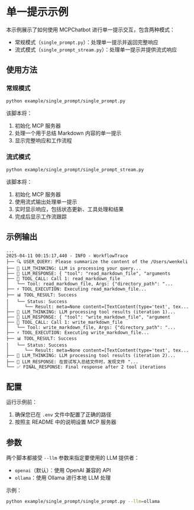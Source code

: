 # 单一提示示例

本示例展示了如何使用 MCPChatbot 进行单一提示交互，包含两种模式：

- 常规模式（`single_prompt.py`）：处理单一提示并返回完整响应
- 流式模式（`single_prompt_stream.py`）：处理单一提示并提供流式响应

## 使用方法

### 常规模式

```bash
python example/single_prompt/single_prompt.py
```

该脚本将：

1. 初始化 MCP 服务器
2. 处理一个用于总结 Markdown 内容的单一提示
3. 显示完整响应和工作流程

### 流式模式

```bash
python example/single_prompt/single_prompt_stream.py
```

该脚本将：

1. 初始化 MCP 服务器
2. 使用流式输出处理单一提示
3. 实时显示响应，包括状态更新、工具处理和结果
4. 完成后显示工作流跟踪

## 示例输出

```text
...
2025-04-11 00:15:17,440 - INFO - WorkflowTrace
├── 🔍 USER_QUERY: Please summarize the content of the /Users/wenkeli
├── 💭 LLM_THINKING: LLM is processing your query...
├── 🤖 LLM_RESPONSE: { "tool": "read_markdown_file", "arguments
├── 🔧 TOOL_CALL: Call 1: read_markdown_file
│   └── Tool: read_markdown_file, Args: {"directory_path": "...
├── ⚡️ TOOL_EXECUTION: Executing read_markdown_file...
├── 📊 TOOL_RESULT: Success
│   └── Status: Success
│      └── Result: meta=None content=[TextContent(type='text', tex...
├── 💭 LLM_THINKING: LLM processing tool results (iteration 1)...
├── 🤖 LLM_RESPONSE: { "tool": "write_markdown_file", "argument
├── 🔧 TOOL_CALL: Call 1: write_markdown_file
│   └── Tool: write_markdown_file, Args: {"directory_path": "...
├── ⚡️ TOOL_EXECUTION: Executing write_markdown_file...
├── 📊 TOOL_RESULT: Success
│   └── Status: Success
│      └── Result: meta=None content=[TextContent(type='text', tex...
├── 💭 LLM_THINKING: LLM processing tool results (iteration 2)...
├── 🤖 LLM_RESPONSE: 在尝试写入总结文件时，发现文件 "...
└── ✅ FINAL_RESPONSE: Final response after 2 tool iterations
```

## 配置

运行示例前：

1. 确保您已在 `.env` 文件中配置了正确的路径
2. 按照主 README 中的说明设置 MCP 服务器

## 参数

两个脚本都接受 `--llm` 参数来指定要使用的 LLM 提供者：

- `openai`（默认）：使用 OpenAI 兼容的 API
- `ollama`：使用 Ollama 进行本地 LLM 处理

示例：

```bash
python example/single_prompt/single_prompt.py --llm=ollama
```
